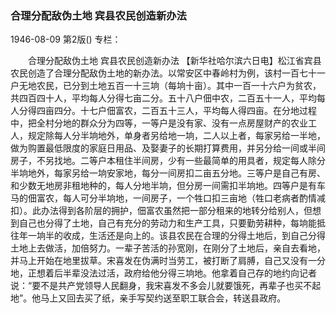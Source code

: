 ### 合理分配敌伪土地  宾县农民创造新办法

1946-08-09
第2版()
专栏：

　　合理分配敌伪土地
    宾县农民创造新办法
    【新华社哈尔滨六日电】松江省宾县农民创造了合理分配敌伪土地的新办法。以常安区中春岭村为例，该村一百七十一户无地农民，已分到土地五百一十三垧（每垧十亩）。其中一百一十六户为贫农，共四百四十人，平均每人分得七亩二分。五十八户佃中农，二百五十一人，平均每人分得四亩四分。十七户佃富农，二百五十三人，平均每人得四亩。在分地过程中，把全村分地的群众分为四等，一等户是没有家、没有一点房屋财产的农业工人，规定除每人分半垧地外，单身者另给地一垧，二人以上者，每家另给一半地，做为购置最低限度的家庭日用品、及娶妻子的长期打算费用，并另分给一间或半间房子，不另找地。二等户本租住半间房，少有一些最简单的用具者，规定每人除分半垧地外，每家另给一垧安家地，每分一间房扣二亩五分地。三等户是自己有房、和少数无地房非租地种的，每人分地半垧，但分房一间需扣半垧地。四等户是有车马的佃富农，每人可分半垧地，一间房子，一个牲口扣三亩地（牲口老病者酌情减扣）。此办法得到各阶层的拥护，佃富农虽然把一部分租来的地转分给别人，但想到自己也分得了土地，自己有充分的劳动力和生产工具，只要勤劳耕种，每垧能抵往年一垧半的收成，生活还是向上的。该县农民在合理的分得土地后，到自己分得土地上去做活，加倍努力。一辈子苦活的孙宽刚，在刚分了土地后，亲自去看地，并马上开始在地里拔草。宋喜发在伪满时当劳工，被打断了肩膊，自己又没有一分地，正想着后半辈没法过活，政府给他分得三垧地。他拿着自己存的地约向记者说：“要不是共产党领导人民翻身，我宋喜发不多会儿就要饿死，再辈子也买不起地”。他马上又回去买了纸，亲手写契约送至职工联合会，转送县政府。
